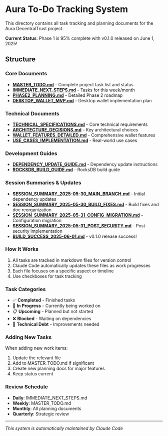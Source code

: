 # Aura To-Do Tracking System

This directory contains all task tracking and planning documents for the Aura DecentralTrust project.

**Current Status**: Phase 1 is 95% complete with v0.1.0 released on June 1, 2025!

## Structure

### Core Documents
- **[MASTER_TODO.md](./MASTER_TODO.md)** - Complete project task list and status
- **[IMMEDIATE_NEXT_STEPS.md](./IMMEDIATE_NEXT_STEPS.md)** - Tasks for this week/month
- **[PHASE2_PLANNING.md](./PHASE2_PLANNING.md)** - Detailed Phase 2 roadmap
- **[DESKTOP_WALLET_MVP.md](./DESKTOP_WALLET_MVP.md)** - Desktop wallet implementation plan

### Technical Documents
- **[TECHNICAL_SPECIFICATIONS.md](./TECHNICAL_SPECIFICATIONS.md)** - Core technical requirements
- **[ARCHITECTURE_DECISIONS.md](./ARCHITECTURE_DECISIONS.md)** - Key architectural choices
- **[WALLET_FEATURES_DETAILED.md](./WALLET_FEATURES_DETAILED.md)** - Comprehensive wallet features
- **[USE_CASES_IMPLEMENTATION.md](./USE_CASES_IMPLEMENTATION.md)** - Real-world use cases

### Development Guides
- **[DEPENDENCY_UPDATE_GUIDE.md](./DEPENDENCY_UPDATE_GUIDE.md)** - Dependency update instructions
- **[ROCKSDB_BUILD_GUIDE.md](./ROCKSDB_BUILD_GUIDE.md)** - RocksDB build guide

### Session Summaries & Updates
- **[SESSION_SUMMARY_2025-05-30_MAIN_BRANCH.md](./SESSION_SUMMARY_2025-05-30_MAIN_BRANCH.md)** - Initial dependency updates
- **[SESSION_SUMMARY_2025-05-30_BUILD_FIXES.md](./SESSION_SUMMARY_2025-05-30_BUILD_FIXES.md)** - Build fixes and doc reorganization
- **[SESSION_SUMMARY_2025-05-31_CONFIG_MIGRATION.md](./SESSION_SUMMARY_2025-05-31_CONFIG_MIGRATION.md)** - Configuration migration
- **[SESSION_SUMMARY_2025-05-31_POST_SECURITY.md](./SESSION_SUMMARY_2025-05-31_POST_SECURITY.md)** - Post-security implementation
- **[BUILD_SUCCESS_2025-06-01.md](./BUILD_SUCCESS_2025-06-01.md)** - v0.1.0 release success!

### How It Works
1. All tasks are tracked in markdown files for version control
2. Claude Code automatically updates these files as work progresses
3. Each file focuses on a specific aspect or timeline
4. Use checkboxes for task tracking

### Task Categories
- ✅ **Completed** - Finished tasks
- 🔄 **In Progress** - Currently being worked on
- 📋 **Upcoming** - Planned but not started
- ❌ **Blocked** - Waiting on dependencies
- 🔧 **Technical Debt** - Improvements needed

### Adding New Tasks
When adding new work items:
1. Update the relevant file
2. Add to MASTER_TODO.md if significant
3. Create new planning docs for major features
4. Keep status current

### Review Schedule
- **Daily**: IMMEDIATE_NEXT_STEPS.md
- **Weekly**: MASTER_TODO.md
- **Monthly**: All planning documents
- **Quarterly**: Strategic review

---
*This system is automatically maintained by Claude Code*